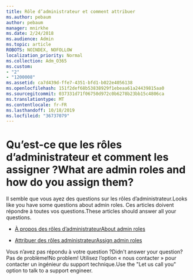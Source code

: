 ```yaml
---
title: Rôle d’administrateur et comment attribuer
ms.author: pebaum
author: pebaum
manager: mnirkhe
ms.date: 2/24/2018
ms.audience: Admin
ms.topic: article
ROBOTS: NOINDEX, NOFOLLOW
localization_priority: Normal
ms.collection: Adm_O365
ms.custom:
- "2"
- "1200008"
ms.assetid: ca7d439d-ffe7-4351-bfd1-b022e4056138
ms.openlocfilehash: 151f2def68b53838929f1ebeaa61a24439815aa0
ms.sourcegitcommit: 037331d71f06750d972c0b6278b23bb15c4806ca
ms.translationtype: MT
ms.contentlocale: fr-FR
ms.lasthandoff: 10/18/2019
ms.locfileid: "36737079"
---
```

# <a name="what-are-admin-roles-and-how-do-you-assign-them"></a><span data-ttu-id="98f0a-102">Qu’est-ce que les rôles d’administrateur et comment les assigner ?</span><span class="sxs-lookup"><span data-stu-id="98f0a-102">What are admin roles and how do you assign them?</span></span>

<span data-ttu-id="98f0a-103">Il semble que vous ayez des questions sur les rôles d’administrateur.</span><span class="sxs-lookup"><span data-stu-id="98f0a-103">Looks like you have some questions about admin roles.</span></span> <span data-ttu-id="98f0a-104">Ces articles doivent répondre à toutes vos questions.</span><span class="sxs-lookup"><span data-stu-id="98f0a-104">These articles should answer all your questions.</span></span>
  
- [<span data-ttu-id="98f0a-105">À propos des rôles d’administrateur</span><span class="sxs-lookup"><span data-stu-id="98f0a-105">About admin roles</span></span>](https://docs.microsoft.com/office365/admin/add-users/about-admin-roles)

- [<span data-ttu-id="98f0a-106">Attribuer des rôles administrateur</span><span class="sxs-lookup"><span data-stu-id="98f0a-106">Assign admin roles</span></span>](https://docs.microsoft.com/office365/admin/add-users/assign-admin-roles)

<span data-ttu-id="98f0a-107">Vous n’avez pas répondu à votre question ?</span><span class="sxs-lookup"><span data-stu-id="98f0a-107">Didn't answer your question?</span></span> <span data-ttu-id="98f0a-108">Pas de problème!</span><span class="sxs-lookup"><span data-stu-id="98f0a-108">No problem!</span></span> <span data-ttu-id="98f0a-109">Utilisez l’option « nous contacter » pour contacter un ingénieur du support technique.</span><span class="sxs-lookup"><span data-stu-id="98f0a-109">Use the "Let us call you" option to talk to a support engineer.</span></span>
  